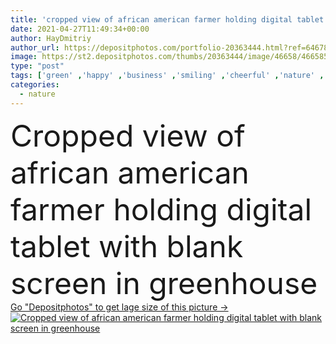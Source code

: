 ```yaml
---
title: 'cropped view of african american farmer holding digital tablet with blank screen in greenhouse'
date: 2021-04-27T11:49:34+00:00
author: HayDmitriy
author_url: https://depositphotos.com/portfolio-20363444.html?ref=64678756
image: https://st2.depositphotos.com/thumbs/20363444/image/46658/466585674/api_thumb_450.jpg?forcejpeg=true
type: "post"
tags: ['green' ,'happy' ,'business' ,'smiling' ,'cheerful' ,'nature' ,'plants' ,'grow' ,'natural' ,'technology' ,'harvest' ,'emotion' ,'industry' ,'farm' ,'agriculture' ,'hold' ,'woman' ,'device' ,'professional' ,'work' ,'organic' ,'joyful' ,'indoors' ,'farming' ,'agricultural' ,'worker' ,'gadget' ,'farmer' ,'cultivation' ,'Greenhouse' ,'plantation' ,'hothouse' ,'partial' ,'Cropped' ,'grower' ,'Glasshouse' ,'copy space' ,'one person' ,'black woman' ,'african american' ,'vegetable growing' ,'natural light' ,'blank screen' ,'Digital Tablet' ,'plaid shirt' ,'vegeculture' ]
categories: 
  - nature
---
```

<div aling="center">
            <font size="60"> Cropped view of african american farmer holding digital tablet with blank screen in greenhouse</font>   
</div>
<div>
    <a href='https://st2.depositphotos.com/thumbs/20363444/image/46658/466585674/api_thumb_450.jpg?forcejpeg=true?ref=64678756' target=_blank > Go "Depositphotos" to get lage size of this picture ->
        <img href='https://st2.depositphotos.com/thumbs/20363444/image/46658/466585674/api_thumb_450.jpg?forcejpeg=true?ref=64678756' src='https://st2.depositphotos.com/20363444/46658/i/950/depositphotos_466585674-stock-photo-cropped-view-african-american-farmer.jpg?forcejpeg=true' alt='Cropped view of african american farmer holding digital tablet with blank screen in greenhouse' >
    </a>
</div>
